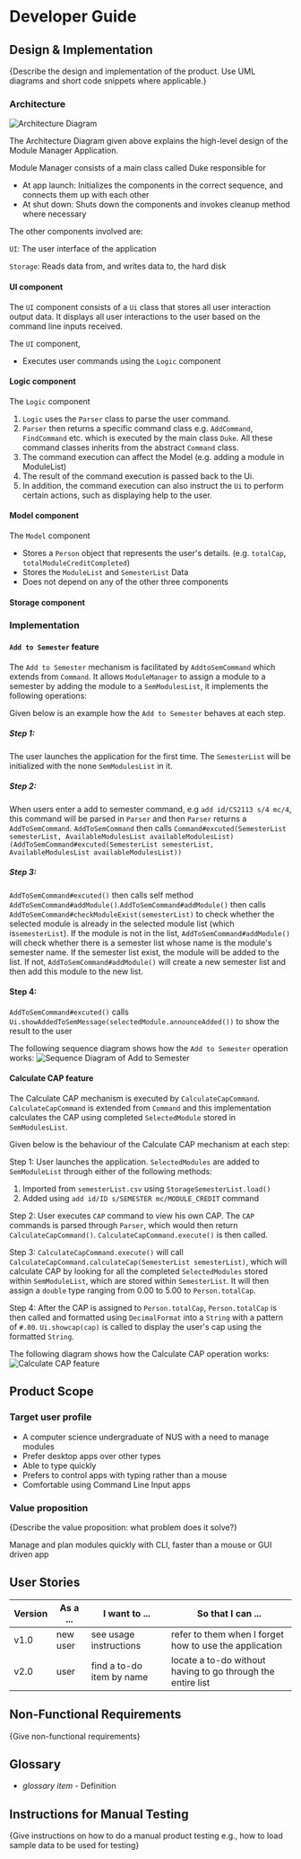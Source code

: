 # Developer Guide

## Design & Implementation
{Describe the design and implementation of the product. Use UML diagrams and short code snippets where applicable.}

### Architecture

![Architecture Diagram](https://github.com/DeetoMok/tp/raw/d14fb309c9f816a46ecd19ed26f74b8c8ac1ac03/Architecture.png)

The Architecture Diagram given above explains the high-level design of the Module Manager Application.

Module Manager consists of a main class called Duke responsible for
* At app launch: Initializes the components in the correct sequence, and connects them up with each other
* At shut down: Shuts down the components and invokes cleanup method where necessary

The other components involved are:

`UI`: The user interface of the application

`Storage`: Reads data from, and writes data to, the hard disk

#### UI component
The `UI` component consists of a `Ui` class that stores all user interaction output data. 
It displays all user interactions to the user based on the command line inputs received.

The `UI` component,

*   Executes user commands using the `Logic` component

#### Logic component
The `Logic` component 

1. `Logic` uses the `Parser` class to parse the user command.
2. `Parser` then returns a specific command class e.g. `AddCommand`, `FindCommand` etc. 
which is executed by the main class `Duke`.
All these command classes inherits from the abstract `Command` class.
3. The command execution can affect the Model (e.g. adding a module in ModuleList)
4. The result of the command execution is passed back to the Ui.
5. In addition, the command execution can also instruct the `Ui` to perform certain actions, 
such as displaying help to the user.

#### Model component
The `Model` component
* Stores a `Person` object that represents the user's details. (e.g. `totalCap`, `totalModuleCreditCompleted`)
* Stores the `ModuleList` and `SemesterList` Data
* Does not depend on any of the other three components

#### Storage component



### Implementation

#### `Add to Semester` feature 
The `Add to Semester` mechanism is facilitated by `AddtoSemCommand` which extends from `Command`. 
It allows `ModuleManager` to assign a module to a semester by adding the module to a 
`SemModulesList`, it implements the following operations:

Given below is an example how the `Add to Semester` behaves at each step.

##### Step 1:
The user launches the application for the first time. The `SemesterList` will be initialized with the none 
`SemModulesList` in it.

##### Step 2:
When users enter a add to semester command, e.g `add id/CS2113 s/4 mc/4`, this command will be parsed in `Parser`
and then `Parser` returns a `AddToSemCommand`. `AddToSemCommand` then calls `Command#excuted(SemesterList semesterList,
 AvailableModulesList availableModulesList) `
`(AddToSemCommand#excuted(SemesterList semesterList, AvailableModulesList availableModulesList))`

##### Step 3:
`AddToSemCommand#excuted()` then calls self method `AddToSemCommand#addModule()`.`AddToSemCommand#addModule()`
 then calls `AddToSemCommand#checkModuleExist(semesterList)` to check whether the selected 
module is already in the selected module list (which is`semesterList`). If the module is not in the list, 
`AddToSemCommand#addModule()` will check whether there is a semester list whose name is the module's semester name. If 
the semester list exist, the module will be added to the list. If not, `AddToSemCommand#addModule()` will create a new 
semester list and then add this module to the new list.

#### Step 4:
`AddToSemCommand#excuted()` calls `Ui.showAddedToSemMessage(selectedModule.announceAdded())` to show the result to the 
user

The following sequence diagram shows how the `Add to Semester` operation works:
![Sequence Diagram of Add to Semester](https://raw.githubusercontent.com/RenzoTsai/tp/master/docs/UML%20img%20folder/Sequence%20Diagram%20of%20Add%20to%20Semester.png)


#### Calculate CAP feature

The Calculate CAP mechanism is executed by `CalculateCapCommand`.  
`CalculateCapCommand` is extended from `Command` and this implementation calculates the CAP using completed 
`SelectedModule` stored in `SemModulesList`.

Given below is the behaviour of the Calculate CAP mechanism at each step:

Step 1: 
User launches the application. `SelectedModules` are added to `SemModuleList` through either of the following methods:
1) Imported from `semesterList.csv` using `StorageSemesterList.load()`
2) Added using `add id/ID s/SEMESTER mc/MODULE_CREDIT` command

Step 2:
User executes `CAP` command to view his own CAP. The `CAP` commands is parsed through `Parser`, which would then return 
`CalculateCapCommand()`. `CalculateCapCommand.execute()` is then called.

Step 3:
`CalculateCapCommand.execute()` will call `CalculateCapCommand.calculateCap(SemesterList semesterList)`, which will
calculate CAP by looking for all the completed `SelectedModules` stored within `SemModuleList`, which are stored within 
`SemesterList`. It will then assign a `double` type ranging from 0.00 to 5.00 to `Person.totalCap`.

Step 4:
After the CAP is assigned to `Person.totalCap`, `Person.totalCap` is then called and formatted using `DecimalFormat` into a `String`
with a pattern of `#.00`. `Ui.showcap(cap)` is called to display the user's cap using the formatted `String`.

The following diagram shows how the Calculate CAP operation works:
![Calculate CAP feature](https://github.com/bennychanya/tp/blob/master/CalculateCap.png?raw=true)


#####



## Product Scope
### Target user profile

* A computer science undergraduate of NUS with a need to manage modules
* Prefer desktop apps over other types
* Able to type quickly
* Prefers to control apps with typing rather than a mouse
* Comfortable using Command Line Input apps

### Value proposition

{Describe the value proposition: what problem does it solve?}

Manage and plan modules quickly with CLI, faster than a mouse or GUI driven app 

## User Stories

|Version| As a ... | I want to ... | So that I can ...|
|--------|----------|---------------|------------------|
|v1.0|new user|see usage instructions|refer to them when I forget how to use the application|
|v2.0|user|find a to-do item by name|locate a to-do without having to go through the entire list|

## Non-Functional Requirements

{Give non-functional requirements}

## Glossary

* *glossary item* - Definition

## Instructions for Manual Testing

{Give instructions on how to do a manual product testing e.g., how to load sample data to be used for testing}
